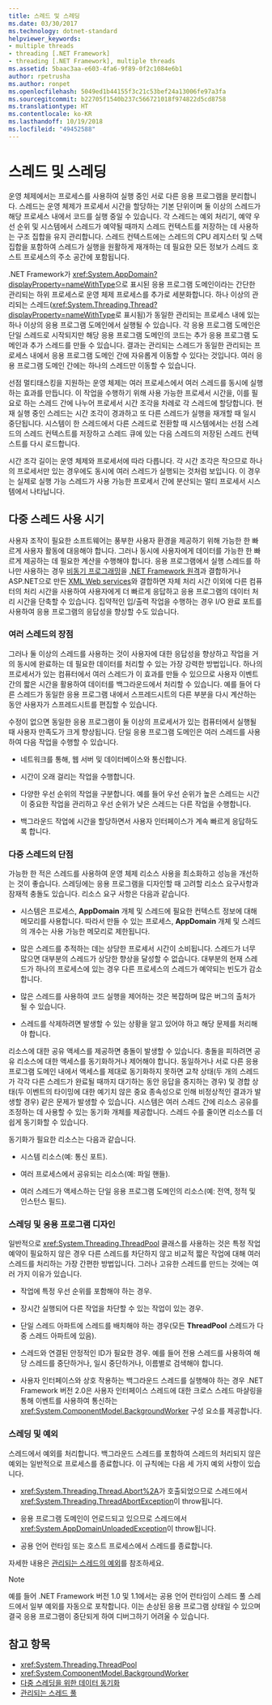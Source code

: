 ```yaml
---
title: 스레드 및 스레딩
ms.date: 03/30/2017
ms.technology: dotnet-standard
helpviewer_keywords:
- multiple threads
- threading [.NET Framework]
- threading [.NET Framework], multiple threads
ms.assetid: 5baac3aa-e603-4fa6-9f89-0f2c1084e6b1
author: rpetrusha
ms.author: ronpet
ms.openlocfilehash: 5049ed1b44155f3c21c53bef24a13006fe97a3fa
ms.sourcegitcommit: b22705f1540b237c566721018f974822d5cd8758
ms.translationtype: HT
ms.contentlocale: ko-KR
ms.lasthandoff: 10/19/2018
ms.locfileid: "49452588"
---
```

# <a name="threads-and-threading"></a>스레드 및 스레딩
운영 체제에서는 프로세스를 사용하여 실행 중인 서로 다른 응용 프로그램을 분리합니다. 스레드는 운영 체제가 프로세서 시간을 할당하는 기본 단위이며 둘 이상의 스레드가 해당 프로세스 내에서 코드를 실행 중일 수 있습니다. 각 스레드는 예외 처리기, 예약 우선 순위 및 시스템에서 스레드가 예약될 때까지 스레드 컨텍스트를 저장하는 데 사용하는 구조 집합을 유지 관리합니다. 스레드 컨텍스트에는 스레드의 CPU 레지스터 및 스택 집합을 포함하여 스레드가 실행을 원활하게 재개하는 데 필요한 모든 정보가 스레드 호스트 프로세스의 주소 공간에 포함됩니다.  
  
 .NET Framework가 <xref:System.AppDomain?displayProperty=nameWithType>으로 표시된 응용 프로그램 도메인이라는 간단한 관리되는 하위 프로세스로 운영 체제 프로세스를 추가로 세분화합니다. 하나 이상의 관리되는 스레드(<xref:System.Threading.Thread?displayProperty=nameWithType>로 표시됨)가 동일한 관리되는 프로세스 내에 있는 하나 이상의 응용 프로그램 도메인에서 실행될 수 있습니다. 각 응용 프로그램 도메인은 단일 스레드로 시작되지만 해당 응용 프로그램 도메인의 코드는 추가 응용 프로그램 도메인과 추가 스레드를 만들 수 있습니다. 결과는 관리되는 스레드가 동일한 관리되는 프로세스 내에서 응용 프로그램 도메인 간에 자유롭게 이동할 수 있다는 것입니다. 여러 응용 프로그램 도메인 간에는 하나의 스레드만 이동할 수 있습니다.  
  
 선점 멀티태스킹을 지원하는 운영 체제는 여러 프로세스에서 여러 스레드를 동시에 실행하는 효과를 만듭니다. 이 작업을 수행하기 위해 사용 가능한 프로세서 시간을, 이를 필요로 하는 스레드 간에 나누어 프로세서 시간 조각을 차례로 각 스레드에 할당합니다. 현재 실행 중인 스레드는 시간 조각이 경과하고 또 다른 스레드가 실행을 재개할 때 일시 중단됩니다. 시스템이 한 스레드에서 다른 스레드로 전환할 때 시스템에서는 선점 스레드의 스레드 컨텍스트를 저장하고 스레드 큐에 있는 다음 스레드의 저장된 스레드 컨텍스트를 다시 로드합니다.  
  
 시간 조각 길이는 운영 체제와 프로세서에 따라 다릅니다. 각 시간 조각은 작으므로 하나의 프로세서만 있는 경우에도 동시에 여러 스레드가 실행되는 것처럼 보입니다. 이 경우는 실제로 실행 가능 스레드가 사용 가능한 프로세서 간에 분산되는 멀티 프로세서 시스템에서 나타납니다.  
  
## <a name="when-to-use-multiple-threads"></a>다중 스레드 사용 시기  
 사용자 조작이 필요한 소프트웨어는 풍부한 사용자 환경을 제공하기 위해 가능한 한 빠르게 사용자 활동에 대응해야 합니다. 그러나 동시에 사용자에게 데이터를 가능한 한 빠르게 제공하는 데 필요한 계산을 수행해야 합니다. 응용 프로그램에서 실행 스레드를 하나만 사용하는 경우 [비동기 프로그래밍](../../../docs/standard/asynchronous-programming-patterns/calling-synchronous-methods-asynchronously.md)을 [.NET Framework 원격](https://docs.microsoft.com/previous-versions/dotnet/netframework-4.0/kwdt6w2k(v=vs.100))과 결합하거나 ASP.NET으로 만든 [XML Web services](https://docs.microsoft.com/previous-versions/dotnet/netframework-4.0/7bkzywba(v=vs.100))와 결합하면 자체 처리 시간 이외에 다른 컴퓨터의 처리 시간을 사용하여 사용자에게 더 빠르게 응답하고 응용 프로그램의 데이터 처리 시간을 단축할 수 있습니다. 집약적인 입/출력 작업을 수행하는 경우 I/O 완료 포트를 사용하여 응용 프로그램의 응답성을 향상할 수도 있습니다.  
  
### <a name="advantages-of-multiple-threads"></a>여러 스레드의 장점  
 그러나 둘 이상의 스레드를 사용하는 것이 사용자에 대한 응답성을 향상하고 작업을 거의 동시에 완료하는 데 필요한 데이터를 처리할 수 있는 가장 강력한 방법입니다. 하나의 프로세서가 있는 컴퓨터에서 여러 스레드가 이 효과를 만들 수 있으므로 사용자 이벤트 간의 짧은 시간을 활용하여 데이터를 백그라운드에서 처리할 수 있습니다. 예를 들어 다른 스레드가 동일한 응용 프로그램 내에서 스프레드시트의 다른 부분을 다시 계산하는 동안 사용자가 스프레드시트를 편집할 수 있습니다.  
  
 수정이 없으면 동일한 응용 프로그램이 둘 이상의 프로세서가 있는 컴퓨터에서 실행될 때 사용자 만족도가 크게 향상됩니다. 단일 응용 프로그램 도메인은 여러 스레드를 사용하여 다음 작업을 수행할 수 있습니다.  
  
-   네트워크를 통해, 웹 서버 및 데이터베이스와 통신합니다.  
  
-   시간이 오래 걸리는 작업을 수행합니다.  
  
-   다양한 우선 순위의 작업을 구분합니다. 예를 들어 우선 순위가 높은 스레드는 시간이 중요한 작업을 관리하고 우선 순위가 낮은 스레드는 다른 작업을 수행합니다.  
  
-   백그라운드 작업에 시간을 할당하면서 사용자 인터페이스가 계속 빠르게 응답하도록 합니다.  
  
### <a name="disadvantages-of-multiple-threads"></a>다중 스레드의 단점  
 가능한 한 적은 스레드를 사용하여 운영 체제 리소스 사용을 최소화하고 성능을 개선하는 것이 좋습니다. 스레딩에는 응용 프로그램을 디자인할 때 고려할 리소스 요구사항과 잠재적 충돌도 있습니다. 리소스 요구 사항은 다음과 같습니다.  
  
-   시스템은 프로세스, **AppDomain** 개체 및 스레드에 필요한 컨텍스트 정보에 대해 메모리를 사용합니다. 따라서 만들 수 있는 프로세스, **AppDomain** 개체 및 스레드의 개수는 사용 가능한 메모리로 제한됩니다.  
  
-   많은 스레드를 추적하는 데는 상당한 프로세서 시간이 소비됩니다. 스레드가 너무 많으면 대부분의 스레드가 상당한 향상을 달성할 수 없습니다. 대부분의 현재 스레드가 하나의 프로세스에 있는 경우 다른 프로세스의 스레드가 예약되는 빈도가 감소합니다.  
  
-   많은 스레드를 사용하여 코드 실행을 제어하는 것은 복잡하며 많은 버그의 출처가 될 수 있습니다.  
  
-   스레드를 삭제하려면 발생할 수 있는 상황을 알고 있어야 하고 해당 문제를 처리해야 합니다.  
  
 리소스에 대한 공유 액세스를 제공하면 충돌이 발생할 수 있습니다. 충돌을 피하려면 공유 리소스에 대한 액세스를 동기화하거나 제어해야 합니다. 동일하거나 서로 다른 응용 프로그램 도메인 내에서 액세스를 제대로 동기화하지 못하면 교착 상태(두 개의 스레드가 각각 다른 스레드가 완료될 때까지 대기하는 동안 응답을 중지하는 경우) 및 경합 상태(두 이벤트의 타이밍에 대한 예기치 않은 중요 종속성으로 인해 비정상적인 결과가 발생할 경우) 같은 문제가 발생할 수 있습니다. 시스템은 여러 스레드 간에 리소스 공유를 조정하는 데 사용할 수 있는 동기화 개체를 제공합니다. 스레드 수를 줄이면 리소스를 더 쉽게 동기화할 수 있습니다.  
  
 동기화가 필요한 리소스는 다음과 같습니다.  
  
-   시스템 리소스(예: 통신 포트).  
  
-   여러 프로세스에서 공유되는 리소스(예: 파일 핸들).  
  
-   여러 스레드가 액세스하는 단일 응용 프로그램 도메인의 리소스(예: 전역, 정적 및 인스턴스 필드).  
  
### <a name="threading-and-application-design"></a>스레딩 및 응용 프로그램 디자인  
 일반적으로 <xref:System.Threading.ThreadPool> 클래스를 사용하는 것은 특정 작업 예약이 필요하지 않은 경우 다른 스레드를 차단하지 않고 비교적 짧은 작업에 대해 여러 스레드를 처리하는 가장 간편한 방법입니다. 그러나 고유한 스레드를 만드는 것에는 여러 가지 이유가 있습니다.  
  
-   작업에 특정 우선 순위를 포함해야 하는 경우.  
  
-   장시간 실행되어 다른 작업을 차단할 수 있는 작업이 있는 경우.  
  
-   단일 스레드 아파트에 스레드를 배치해야 하는 경우(모든 **ThreadPool** 스레드가 다중 스레드 아파트에 있음).  
  
-   스레드와 연결된 안정적인 ID가 필요한 경우. 예를 들어 전용 스레드를 사용하여 해당 스레드를 중단하거나, 일시 중단하거나, 이름별로 검색해야 합니다.  
  
-   사용자 인터페이스와 상호 작용하는 백그라운드 스레드를 실행해야 하는 경우 .NET Framework 버전 2.0은 사용자 인터페이스 스레드에 대한 크로스 스레드 마샬링을 통해 이벤트를 사용하여 통신하는 <xref:System.ComponentModel.BackgroundWorker> 구성 요소를 제공합니다.  
  
### <a name="threading-and-exceptions"></a>스레딩 및 예외  
 스레드에서 예외를 처리합니다. 백그라운드 스레드를 포함하여 스레드의 처리되지 않은 예외는 일반적으로 프로세스를 종료합니다. 이 규칙에는 다음 세 가지 예외 사항이 있습니다.  
  
-   <xref:System.Threading.Thread.Abort%2A>가 호출되었으므로 스레드에서 <xref:System.Threading.ThreadAbortException>이 throw됩니다.  
  
-   응용 프로그램 도메인이 언로드되고 있으므로 스레드에서 <xref:System.AppDomainUnloadedException>이 throw됩니다.  
  
-   공용 언어 런타임 또는 호스트 프로세스에서 스레드를 종료합니다.  
  
 자세한 내용은 [관리되는 스레드의 예외](../../../docs/standard/threading/exceptions-in-managed-threads.md)를 참조하세요.  
  
> [!NOTE]
>  예를 들어 .NET Framework 버전 1.0 및 1.1에서는 공용 언어 런타임이 스레드 풀 스레드에서 일부 예외를 자동으로 포착합니다. 이는 손상된 응용 프로그램 상태일 수 있으며 결국 응용 프로그램이 중단되게 하여 디버그하기 어려울 수 있습니다.  
  
## <a name="see-also"></a>참고 항목

- <xref:System.Threading.ThreadPool>  
- <xref:System.ComponentModel.BackgroundWorker>  
- [다중 스레딩을 위한 데이터 동기화](../../../docs/standard/threading/synchronizing-data-for-multithreading.md)  
- [관리되는 스레드 풀](../../../docs/standard/threading/the-managed-thread-pool.md)
